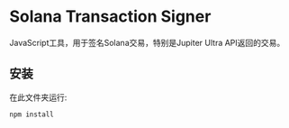 # Solana Transaction Signer

JavaScript工具，用于签名Solana交易，特别是Jupiter Ultra API返回的交易。

## 安装

在此文件夹运行:

```
npm install
```

